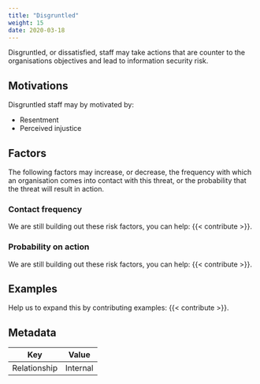 ```yaml
---
title: "Disgruntled"
weight: 15
date: 2020-03-18
---
```


Disgruntled, or dissatisfied, staff may take actions that are counter to the organisations objectives and lead to information security risk.

## Motivations

Disgruntled staff may by motivated by:

- Resentment
- Perceived injustice

## Factors

The following factors may increase, or decrease, the frequency with which an organisation comes into contact with this threat, or the probability that the threat will result in action.

### Contact frequency
We are still building out these risk factors, you can help: {{< contribute >}}.

### Probability on action
We are still building out these risk factors, you can help: {{< contribute >}}.

## Examples

Help us to expand this by contributing examples: {{< contribute >}}.

## Metadata

| Key | Value |
|---|---|
| Relationship | Internal |
